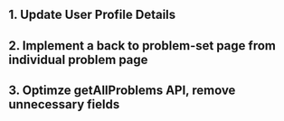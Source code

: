 ## 1. Update User Profile Details

## 2. Implement a back to problem-set page from individual problem page

## 3. Optimze getAllProblems API, remove unnecessary fields
